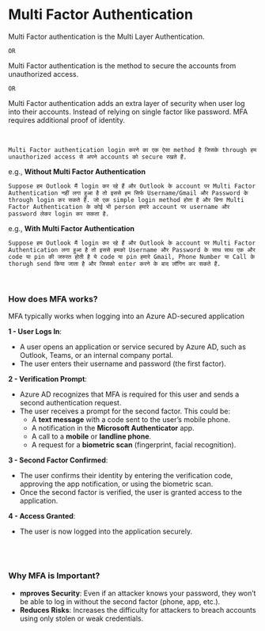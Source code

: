# Multi Factor Authentication

Multi Factor authentication is the Multi Layer Authentication.

```
OR
```

Multi Factor authentication is the method to secure the accounts from unauthorized access.
```
OR
```
Multi Factor authentication adds an extra layer of security when user log into their accounts. Instead of relying on single factor like password. MFA requires additional proof of identity.

<br>

```Multi Factor authentication login करने का एक ऐसा method है जिसके through हम unauthorized access से अपने accounts को secure रखते हैं.```
<br>

e.g., **Without Multi Factor Authentication**

```Suppose हम Outlook मैं login कर रहे हैं और Outlook के account पर Multi Factor Authentication नहीं लगा हुआ है तो इससे हम सिर्फ Username/Gmail और Password के through login कर सकते हैं. जो एक simple login method होता है और बिना Multi Factor Authentication के कोई भी person हमारे account पर username और password लेकर login कर सकता है. ```

e.g., **With Multi Factor Authentication**

```Suppose हम Outlook मैं login कर रहे हैं और Outlook के account पर Multi Factor Authentication लगा हुआ है तो इससे हमको Username और Password के साथ साथ एक और code या pin की जरुरत होती है ये code या pin हमारे Gmail, Phone Number या Call के thorugh send किया जाता है और जिसको enter करने के बाद लॉगिन कर सकते हैं.```

<br>

### How does MFA works?

MFA typically works when logging into an Azure AD-secured application

**1 - User Logs In**:
  
  - A user opens an application or service secured by Azure AD, such as Outlook, Teams, or an internal company portal.
  - The user enters their username and password (the first factor).

**2 - Verification Prompt**:

  - Azure AD recognizes that MFA is required for this user and sends a second authentication request.
  - The user receives a prompt for the second factor. This could be:
      - A **text message** with a code sent to the user’s mobile phone.
      - A notification in the **Microsoft Authenticator** app.
      - A call to a **mobile** or **landline phone**.
      - A request for a **biometric scan** (fingerprint, facial recognition).

**3 - Second Factor Confirmed**:

  - The user confirms their identity by entering the verification code, approving the app notification, or using the biometric scan.
  - Once the second factor is verified, the user is granted access to the application.

**4 - Access Granted**:

  - The user is now logged into the application securely.

<br>
<br>

### Why MFA is Important?

- **mproves Security**: Even if an attacker knows your password, they won’t be able to log in without the second factor (phone, app, etc.).
- **Reduces Risks**: Increases the difficulty for attackers to breach accounts using only stolen or weak credentials.
